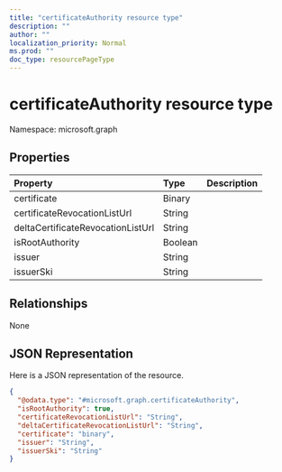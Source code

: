 ```yaml
---
title: "certificateAuthority resource type"
description: ""
author: ""
localization_priority: Normal
ms.prod: ""
doc_type: resourcePageType
---
```


# certificateAuthority resource type


Namespace: microsoft.graph



## Properties
|Property|Type|Description|
|:---|:---|:---|
|certificate|Binary||
|certificateRevocationListUrl|String||
|deltaCertificateRevocationListUrl|String||
|isRootAuthority|Boolean||
|issuer|String||
|issuerSki|String||

## Relationships
None

## JSON Representation
Here is a JSON representation of the resource.
<!-- {
  "blockType": "resource",
  "@odata.type": "microsoft.graph.certificateAuthority"
}
-->
``` json
{
  "@odata.type": "#microsoft.graph.certificateAuthority",
  "isRootAuthority": true,
  "certificateRevocationListUrl": "String",
  "deltaCertificateRevocationListUrl": "String",
  "certificate": "binary",
  "issuer": "String",
  "issuerSki": "String"
}
```

